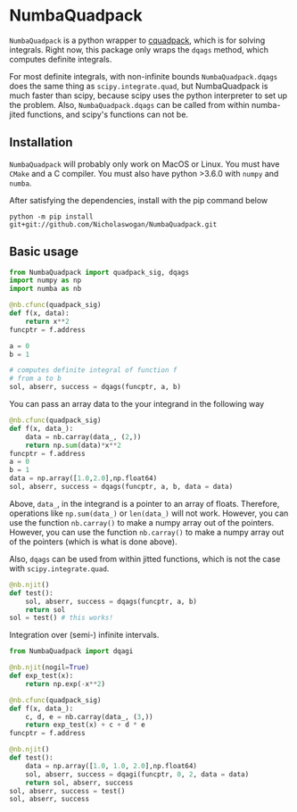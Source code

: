 # NumbaQuadpack

`NumbaQuadpack` is a python wrapper to [cquadpack](https://github.com/ESSS/cquadpack), which is for solving integrals. Right now, this package only wraps the `dqags` method, which computes definite integrals.

For most definite integrals, with non-infinite bounds `NumbaQuadpack.dqags` does the same thing as `scipy.integrate.quad`, but NumbaQuadpack is much faster than scipy, because scipy uses the python interpreter to set up the problem. Also, `NumbaQuadpack.dqags` can be called from within numba-jited functions, and scipy's functions can not be.

## Installation
`NumbaQuadpack` will probably only work on MacOS or Linux. You must have `CMake` and a C compiler. You must also have python >3.6.0 with `numpy` and `numba`.

After satisfying the dependencies, install with the pip command below

```
python -m pip install git+git://github.com/Nicholaswogan/NumbaQuadpack.git
```

## Basic usage

```python
from NumbaQuadpack import quadpack_sig, dqags
import numpy as np
import numba as nb

@nb.cfunc(quadpack_sig)
def f(x, data):
    return x**2
funcptr = f.address

a = 0
b = 1

# computes definite integral of function f 
# from a to b
sol, abserr, success = dqags(funcptr, a, b)
```

You can pass an array data to the your integrand in the following way

```python
@nb.cfunc(quadpack_sig)
def f(x, data_):
    data = nb.carray(data_, (2,))
    return np.sum(data)*x**2
funcptr = f.address
a = 0
b = 1
data = np.array([1.0,2.0],np.float64)
sol, abserr, success = dqags(funcptr, a, b, data = data)
```

Above, `data_`, in the integrand is a pointer to an array of floats. Therefore, operations like `np.sum(data_)` or `len(data_)` will not work. However, you can use the function `nb.carray()` to make a numpy array out of the pointers. However, you can use the function `nb.carray()` to make a numpy array out of the pointers (which is what is done above). 


Also, `dqags` can be used from within jitted functions, which is not the case with `scipy.integrate.quad`.

```python
@nb.njit()
def test():
    sol, abserr, success = dqags(funcptr, a, b)
    return sol
sol = test() # this works!
```

Integration over (semi-) infinite intervals.
```python
from NumbaQuadpack import dqagi

@nb.njit(nogil=True)
def exp_test(x):
    return np.exp(-x**2)

@nb.cfunc(quadpack_sig)
def f(x, data_):
    c, d, e = nb.carray(data_, (3,))
    return exp_test(x) + c + d * e
funcptr = f.address

@nb.njit()
def test():
    data = np.array([1.0, 1.0, 2.0],np.float64)
    sol, abserr, success = dqagi(funcptr, 0, 2, data = data)
    return sol, abserr, success
sol, abserr, success = test()
sol, abserr, success
```
